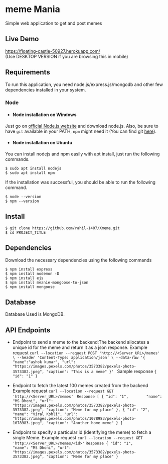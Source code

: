 # meme Mania

Simple web application to get and post memes

## Live Demo
https://floating-castle-50927.herokuapp.com/  
(Use DESKTOP VERSION if you are browsing this in mobile)

## Requirements

To run this application, you need node.js/express.js/mongodb and other few dependencies installed in your system.

### Node
- #### Node installation on Windows

Just go on [official Node.js website](https://nodejs.org/) and download node.js.
Also, be sure to have `git` available in your PATH, `npm` might need it (You can find git [here](https://git-scm.com/)).

- #### Node installation on Ubuntu

You can install nodejs and npm easily with apt install, just run the following commands.

    $ sudo apt install nodejs
    $ sudo apt install npm
      
If the installation was successful, you should be able to run the following command.

    $ node --version
    $ npm --version
    
## Install

    $ git clone https://github.com/rahil-1407/Xmeme.git
    $ cd PROJECT_TITLE
    
## Dependencies

Download the necessary dependencies using the following commands

    $ npm install express
    $ npm install nodemon -D
    $ npm install ejs
    $ npm install meanie-mongoose-to-json
    $ npm install mongoose
    
## Database
 
Database Used is MongoDB.

## API Endpoints

- Endpoint to send a meme to the backend:The backend allocates a unique id for the meme and return it as a json response.
Example request 
  `curl --location --request POST 'http://<Server_URL>/memes' \
  --header 'Content-Type: application/json' \
  --data-raw '{
  "name":"ashok kumar",
  "url": "https://images.pexels.com/photos/3573382/pexels-photo-3573382.jpeg",
  "caption": "This is a meme"
  }'
` 
Sample response
  `{
  "id": "1"
  }
  `
- Endpoint to fetch the latest 100 memes created from the backend
Example request
`curl --location --request GET 'http://<Server_URL>/memes'`
`
Response
[
   {
"id": "1",       
"name": "MS Dhoni",
"url": "https://images.pexels.com/photos/3573382/pexels-photo-3573382.jpeg",
"caption": "Meme for my place"
    },
    {
"id": "2",
"name": "Viral Kohli",
"url": "https://images.pexels.com/photos/1078983/pexels-photo-1078983.jpeg",
"caption": "Another home meme"
    }
]`

- Endpoint to specify a particular id (identifying the meme) to fetch a single Meme.
Example request
`curl --location --request GET 'http://<Server_URL>/memes/<id>'`
`
Response
{
"id": "1",       
"name": "MS Dhoni",
"url": "https://images.pexels.com/photos/3573382/pexels-photo-3573382.jpeg",
"caption": "Meme for my place"
}
`
  
